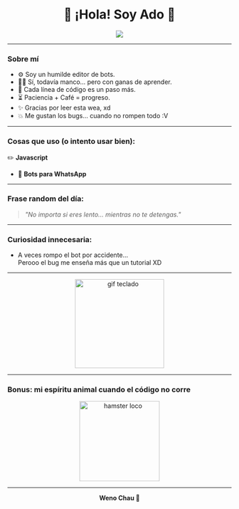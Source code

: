 <h1 align="center">🌟 ¡Hola! Soy Ado 🌟</h1>

<p align="center">
  <img src="https://readme-typing-svg.demolab.com/?lines=Editor+de+bots+manco+XD;Aprendiendo+paso+a+paso...;Gracias+por+pasarte+por+mi+perfil!&center=true&width=440&height=45&color=58C6B2&vCenter=true&pause=1000&size=22" />
</p>

---

### Sobre mí

- ⚙️ Soy un humilde editor de bots.
- 🐻‍❄️ Sí, todavía manco… pero con ganas de aprender.
- 🧠 Cada línea de código es un paso más.
- ⏳ Paciencia + Café = progreso.
- ✨ Gracias por leer esta wea, xd
- 💥 Me gustan los bugs... cuando no rompen todo :V

---

### Cosas que uso (o intento usar bien):

✏️ **Javascript**
- 🤖 **Bots para WhatsApp** 

---

### Frase random del día:

> _"No importa si eres lento… mientras no te detengas."_

---

### Curiosidad innecesaria:
- A veces rompo el bot por accidente...  
  Perooo el bug me enseña más que un tutorial XD

---

<p align="center">
  <img src="https://media.giphy.com/media/QssGEmpkyEOhBCb7e1/giphy.gif" width="200" alt="gif teclado" />
</p>

---

### Bonus: mi espíritu animal cuando el código no corre

<p align="center">
  <img src="https://media.giphy.com/media/WXB88TeARFVvi/giphy.gif" width="180" alt="hamster loco" />
</p>

---

<p align="center"><b> Weno Chau 🚀</b></p>
